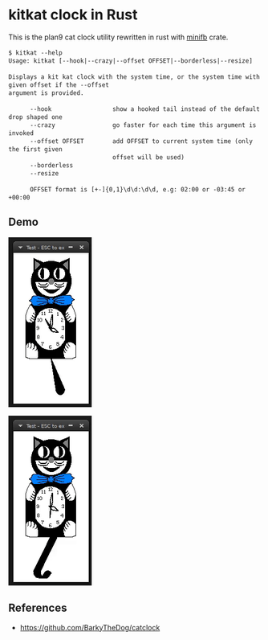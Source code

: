 # kitkat clock in Rust

This is the plan9 cat clock utility rewritten in rust with [minifb](https://crates.io/crates/minifb) crate.

```shell
$ kitkat --help
Usage: kitkat [--hook|--crazy|--offset OFFSET|--borderless|--resize]

Displays a kit kat clock with the system time, or the system time with given offset if the --offset
argument is provided.

      --hook                 show a hooked tail instead of the default drop shaped one
      --crazy                go faster for each time this argument is invoked
      --offset OFFSET        add OFFSET to current system time (only the first given
                             offset will be used)
      --borderless
      --resize

      OFFSET format is [+-]{0,1}\d\d:\d\d, e.g: 02:00 or -03:45 or +00:00
```

## Demo

![demo](./kitkat-round.gif?raw=true)

![demo](./kitkat-hook.gif?raw=true)

## References

- https://github.com/BarkyTheDog/catclock
